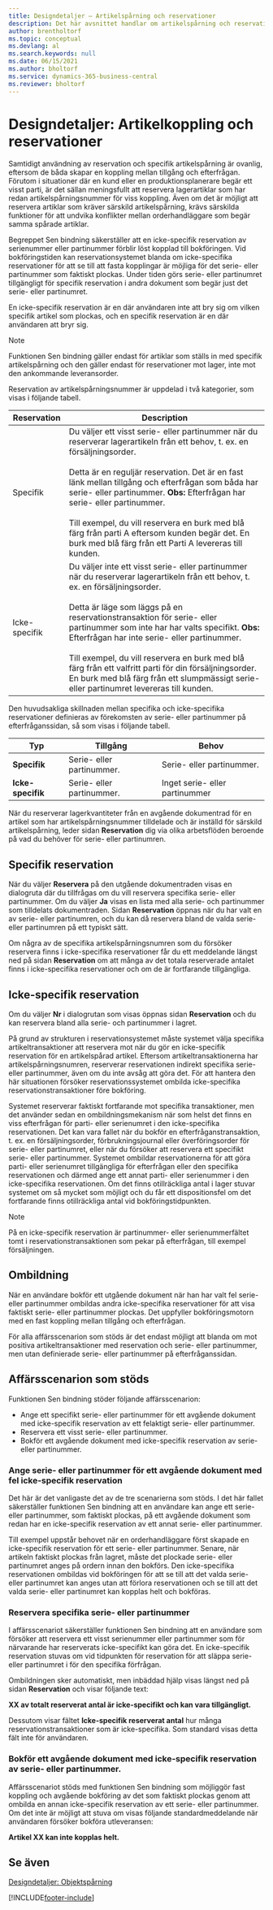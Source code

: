 ```yaml
---
title: Designdetaljer – Artikelspårning och reservationer
description: Det här avsnittet handlar om artikelspårning och reservationer och beskriver koncepten bakom de två alternativen.
author: brentholtorf
ms.topic: conceptual
ms.devlang: al
ms.search.keywords: null
ms.date: 06/15/2021
ms.author: bholtorf
ms.service: dynamics-365-business-central
ms.reviewer: bholtorf
---
```

# <a name="design-details-item-tracking-and-reservations"></a>Designdetaljer: Artikelkoppling och reservationer

Samtidigt användning av reservation och specifik artikelspårning är ovanlig, eftersom de båda skapar en koppling mellan tillgång och efterfrågan. Förutom i situationer där en kund eller en produktionsplanerare begär ett visst parti, är det sällan meningsfullt att reservera lagerartiklar som har redan artikelspårningsnummer för viss koppling. Även om det är möjligt att reservera artiklar som kräver särskild artikelspårning, krävs särskilda funktioner för att undvika konflikter mellan orderhandläggare som begär samma spårade artiklar.  
  
Begreppet Sen bindning säkerställer att en icke-specifik reservation av serienummer eller partinummer förblir löst kopplad till bokföringen. Vid bokföringstiden kan reservationsystemet blanda om icke-specifika reservationer för att se till att fasta kopplingar är möjliga för det serie- eller partinummer som faktiskt plockas. Under tiden görs serie- eller partinumret tillgängligt för specifik reservation i andra dokument som begär just det serie- eller partinumret.  
  
En icke-specifik reservation är en där användaren inte att bry sig om vilken specifik artikel som plockas, och en specifik reservation är en där användaren att bryr sig.  
  
> [!NOTE]  
> Funktionen Sen bindning gäller endast för artiklar som ställs in med specifik artikelspårning och den gäller endast för reservationer mot lager, inte mot den ankommande leveransorder.  
  
Reservation av artikelspårningsnummer är uppdelad i två kategorier, som visas i följande tabell.  
  
|Reservation|Description|  
|-----------------|---------------------------------------|  
|Specifik|Du väljer ett visst serie- eller partinummer när du reserverar lagerartikeln från ett behov, t. ex. en försäljningsorder.<br /><br /> Detta är en reguljär reservation. Det är en fast länk mellan tillgång och efterfrågan som båda har serie- eller partinummer. **Obs:**  Efterfrågan har serie- eller partinummer. <br /><br /> Till exempel, du vill reservera en burk med blå färg från parti A eftersom kunden begär det. En burk med blå färg från ett Parti A levereras till kunden.|  
|Icke-specifik|Du väljer inte ett visst serie- eller partinummer när du reserverar lagerartikeln från ett behov, t. ex. en försäljningsorder.<br /><br /> Detta är läge som läggs på en reservationstransaktion för serie- eller partinummer som inte har har valts specifikt. **Obs:** Efterfrågan har inte serie- eller partinummer. <br /><br /> Till exempel, du vill reservera en burk med blå färg från ett valfritt parti för din försäljningsorder. En burk med blå färg från ett slumpmässigt serie- eller partinumret levereras till kunden.|  
  
Den huvudsakliga skillnaden mellan specifika och icke-specifika reservationer definieras av förekomsten av serie- eller partinummer på efterfråganssidan, så som visas i följande tabell.  

| Typ            | Tillgång                | Behov                   |
|-----------------|-----------------------|--------------------------|
| **Specifik**    | Serie- eller partinummer. | Serie- eller partinummer.    |
| **Icke-specifik** | Serie- eller partinummer. | Inget serie- eller partinummer |
  
När du reserverar lagerkvantiteter från en avgående dokumentrad för en artikel som har artikelspårningsnummer tilldelade och är inställd för särskild artikelspårning, leder sidan **Reservation** dig via olika arbetsflöden beroende på vad du behöver för serie- eller partinumren.  
  
## <a name="specific-reservation"></a>Specifik reservation
När du väljer **Reservera** på den utgående dokumentraden visas en dialogruta där du tillfrågas om du vill reservera specifika serie- eller partinummer. Om du väljer **Ja** visas en lista med alla serie- och partinummer som tilldelats dokumentraden. Sidan **Reservation** öppnas när du har valt en av serie- eller partinumren, och du kan då reservera bland de valda serie- eller partinumren på ett typiskt sätt.  
  
Om några av de specifika artikelspårningsnumren som du försöker reservera finns i icke-specifika reservationer får du ett meddelande längst ned på sidan **Reservation** om att många av det totala reserverade antalet finns i icke-specifika reservationer och om de är fortfarande tillgängliga.  
  
## <a name="nonspecific-reservation"></a>Icke-specifik reservation
Om du väljer **Nr** i dialogrutan som visas öppnas sidan **Reservation** och du kan reservera bland alla serie- och partinummer i lagret.  
  
På grund av strukturen i reservationsystemet måste systemet välja specifika artikeltransaktioner att reservera mot när du gör en icke-specifik reservation för en artikelspårad artikel. Eftersom artikeltransaktionerna har artikelspårningsnumren, reserverar reservationen indirekt specifika serie- eller partinummer, även om du inte avsåg att göra det. För att hantera den här situationen försöker reservationssystemet ombilda icke-specifika reservationstransaktioner före bokföring.  
  
Systemet reserverar faktiskt fortfarande mot specifika transaktioner, men det använder sedan en ombildningsmekanism när som helst det finns en viss efterfrågan för parti- eller serienumret i den icke-specifika reservationen. Det kan vara fallet när du bokför en efterfråganstransaktion, t. ex. en försäljningsorder, förbrukningsjournal eller överföringsorder för serie- eller partinumret, eller när du försöker att reservera ett specifikt serie- eller partinummer. Systemet ombildar reservationerna för att göra parti- eller serienumret tillgängliga för efterfrågan eller den specifika reservationen och därmed ange ett annat parti- eller serienummer i den icke-specifika reservationen. Om det finns otillräckliga antal i lager stuvar systemet om så mycket som möjligt och du får ett dispositionsfel om det fortfarande finns otillräckliga antal vid bokföringstidpunkten.  
  
> [!NOTE]  
>  På en icke-specifik reservation är partinummer- eller serienummerfältet tomt i reservationstransaktionen som pekar på efterfrågan, till exempel försäljningen.  
  
## <a name="reshuffle"></a>Ombildning
När en användare bokför ett utgående dokument när han har valt fel serie- eller partinummer ombildas andra icke-specifika reservationer för att visa faktiskt serie- eller partinummer plockas. Det uppfyller bokföringsmotorn med en fast koppling mellan tillgång och efterfrågan.  
  
För alla affärsscenarion som stöds är det endast möjligt att blanda om mot positiva artikeltransaktioner med reservation och serie- eller partinummer, men utan definierade serie- eller partinummer på efterfråganssidan.  
  
## <a name="supported-business-scenarios"></a>Affärsscenarion som stöds
Funktionen Sen bindning stöder följande affärsscenarion:  
  
* Ange ett specifikt serie- eller partinummer för ett avgående dokument med icke-specifik reservation av ett felaktigt serie- eller partinummer.  
* Reservera ett visst serie- eller partinummer.  
* Bokför ett avgående dokument med icke-specifik reservation av serie- eller partinummer.  
  
### <a name="entering-serial-or-lot-numbers-on-an-outbound-document-with-wrong-nonspecific-reservation"></a>Ange serie- eller partinummer för ett avgående dokument med fel icke-specifik reservation
Det här är det vanligaste det av de tre scenarierna som stöds. I det här fallet säkerställer funktionen Sen bindning att en användare kan ange ett serie- eller partinummer, som faktiskt plockas, på ett avgående dokument som redan har en icke-specifik reservation av ett annat serie- eller partinummer.  
  
Till exempel uppstår behovet när en orderhandläggare först skapade en icke-specifik reservation för ett serie- eller partinummer. Senare, när artikeln faktiskt plockas från lagret, måste det plockade serie- eller partinumret anges på ordern innan den bokförs. Den icke-specifika reservationen ombildas vid bokföringen för att se till att det valda serie- eller partinumret kan anges utan att förlora reservationen och se till att det valda serie- eller partinumret kan kopplas helt och bokföras.  
  
### <a name="reserve-specific-serial-or-lot-numbers"></a>Reservera specifika serie- eller partinummer
I affärsscenariot säkerställer funktionen Sen bindning att en användare som försöker att reservera ett visst serienummer eller partinummer som för närvarande har reserverats icke-specifikt kan göra det. En icke-specifik reservation stuvas om vid tidpunkten för reservation för att släppa serie- eller partinumret i för den specifika förfrågan.  
  
Ombildningen sker automatiskt, men inbäddad hjälp visas längst ned på sidan **Reservation** och visar följande text:  
  
**XX av totalt reserverat antal är icke-specifikt och kan vara tillgängligt.**  
  
Dessutom visar fältet **Icke-specifik reserverat antal** hur många reservationstransaktioner som är icke-specifika. Som standard visas detta fält inte för användaren.  
  
### <a name="posting-an-outbound-document-with-nonspecific-reservation-of-serial-or-lot-numbers"></a>Bokför ett avgående dokument med icke-specifik reservation av serie- eller partinummer.
Affärsscenariot stöds med funktionen Sen bindning som möjliggör fast koppling och avgående bokföring av det som faktiskt plockas genom att ombilda en annan icke-specifik reservation av ett serie- eller partinummer. Om det inte är möjligt att stuva om visas följande standardmeddelande när användaren försöker bokföra utleveransen:  
  
**Artikel XX kan inte kopplas helt.**  
  
## <a name="see-also"></a>Se även
[Designdetaljer: Objektspårning](design-details-item-tracking.md)

[!INCLUDE[footer-include](includes/footer-banner.md)]
